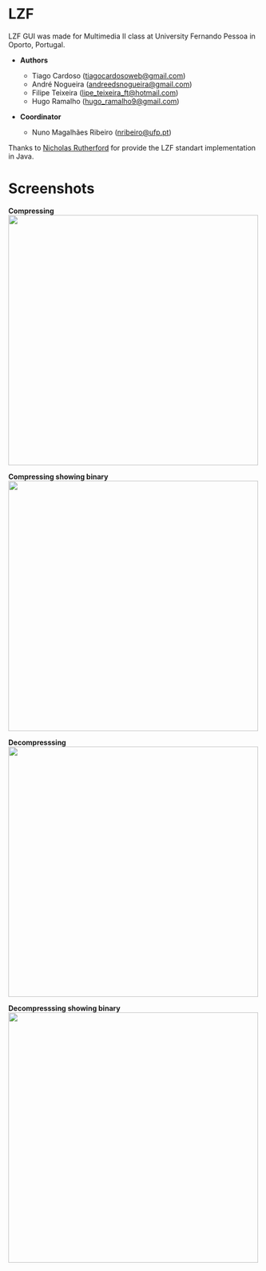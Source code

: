 # LZF

LZF GUI was made for Multimedia II class at University Fernando Pessoa in Oporto, Portugal.

 - **Authors**
	- Tiago Cardoso (<tiagocardosoweb@gmail.com>)
 	- André Nogueira (<andreedsnogueira@gmail.com>)
	- Filipe Teixeira (<lipe_teixeira_ft@hotmail.com>)
	- Hugo Ramalho (<hugo_ramalho9@gmail.com>)  
	
 - **Coordinator**
	 - Nuno Magalhães Ribeiro (<nribeiro@ufp.pt>)
	  
Thanks to [Nicholas Rutherford](https://github.com/nruth/controldemort/tree/master/voldemort-0.90.1-nruth/src/java/voldemort/store/compress/lzf) for provide the LZF standart implementation in Java.

# Screenshots

**Compressing**  
<img src="https://github.com/tiagocardosoweb/lzf/blob/master/res/screenshots/compress.png" width="500"/>

**Compressing showing binary**  
<img src="https://github.com/tiagocardosoweb/lzf/blob/master/res/screenshots/compress%20binary.png" width="500">

**Decompresssing**  
<img src="https://github.com/tiagocardosoweb/lzf/blob/master/res/screenshots/decompress.png" width="500"/>

**Decompresssing showing binary**  
<img src="https://github.com/tiagocardosoweb/lzf/blob/master/res/screenshots/decompress%20binary.png" width="500"/>

